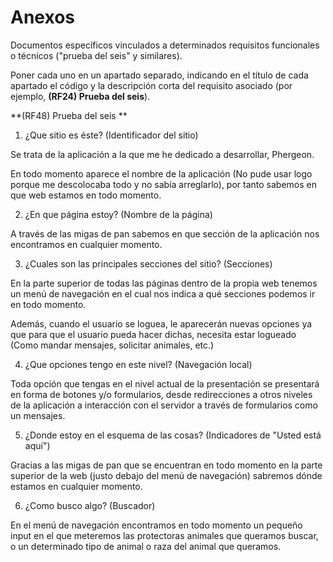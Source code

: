 # Anexos

Documentos específicos vinculados a determinados requisitos funcionales o
técnicos ("prueba del seis" y similares).

Poner cada uno en un apartado separado, indicando en el título de cada apartado
el código y la descripción corta del requisito asociado (por ejemplo,
**(RF24) Prueba del seis**).

**(RF48) Prueba del seis **

1. ¿Que sitio es éste? (Identificador del sitio)

Se trata de la aplicación a la que me he dedicado a desarrollar, Phergeon.

En todo momento aparece el nombre de la aplicación (No pude usar logo porque me descolocaba todo y no sabía arreglarlo), por tanto sabemos en que web estamos en todo momento.

2. ¿En que página estoy? (Nombre de la página)

A través de las migas de pan sabemos en que sección de la aplicación nos encontramos en cualquier momento.

3. ¿Cuales son las principales secciones del sitio? (Secciones)

En la parte superior de todas las páginas dentro de la propia web tenemos un menú de navegación en el cual nos indica a qué secciones podemos ir en todo momento.

Además, cuando el usuario se loguea, le aparecerán nuevas opciones ya que para que el usuario pueda hacer dichas, necesita estar logueado (Como mandar mensajes, solicitar animales, etc.)

4. ¿Que opciones tengo en este nivel? (Navegación local)

Toda opción que tengas en el nivel actual de la presentación se presentará en forma de botones y/o formularios, desde redirecciones a otros niveles de la aplicación a interacción con el servidor a través de formularios como un mensajes.

5. ¿Donde estoy en el esquema de las cosas? (Indicadores de "Usted está aquí")

Gracias a las migas de pan que se encuentran en todo momento en la parte superior de la web (justo debajo del menú de navegación) sabremos dónde estamos en cualquier momento.

6. ¿Como busco algo? (Buscador)

En el menú de navegación encontramos en todo momento un pequeño input en el que meteremos las protectoras animales que queramos buscar, o un determinado tipo de animal o raza del animal que queramos.
